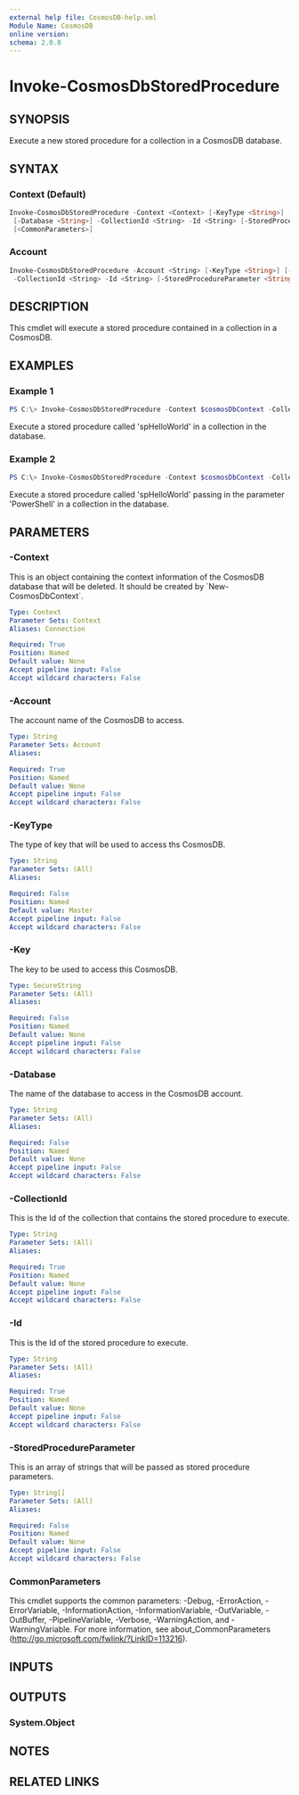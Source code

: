 ```yaml
---
external help file: CosmosDB-help.xml
Module Name: CosmosDB
online version:
schema: 2.0.0
---
```


# Invoke-CosmosDbStoredProcedure

## SYNOPSIS

Execute a new stored procedure for a collection in a CosmosDB database.

## SYNTAX

### Context (Default)

```powershell
Invoke-CosmosDbStoredProcedure -Context <Context> [-KeyType <String>] [-Key <SecureString>]
 [-Database <String>] -CollectionId <String> -Id <String> [-StoredProcedureParameter <String[]>]
 [<CommonParameters>]
```

### Account

```powershell
Invoke-CosmosDbStoredProcedure -Account <String> [-KeyType <String>] [-Key <SecureString>] [-Database <String>]
 -CollectionId <String> -Id <String> [-StoredProcedureParameter <String[]>] [<CommonParameters>]
```

## DESCRIPTION

This cmdlet will execute a stored procedure contained in a collection
in a CosmosDB.

## EXAMPLES

### Example 1

```powershell
PS C:\> Invoke-CosmosDbStoredProcedure -Context $cosmosDbContext -CollectionId 'MyNewCollection' -Id 'spHelloWorld'
```

Execute a stored procedure called 'spHelloWorld' in a collection in the database.

### Example 2

```powershell
PS C:\> Invoke-CosmosDbStoredProcedure -Context $cosmosDbContext -CollectionId 'MyNewCollection' -Id 'spHelloWorld' -StoredProcedureParameters @('PowerShell')
```

Execute a stored procedure called 'spHelloWorld' passing in the parameter 'PowerShell' in a collection in the database.

## PARAMETERS

### -Context

This is an object containing the context information of the CosmosDB database
that will be deleted. It should be created by \`New-CosmosDbContext\`.

```yaml
Type: Context
Parameter Sets: Context
Aliases: Connection

Required: True
Position: Named
Default value: None
Accept pipeline input: False
Accept wildcard characters: False
```

### -Account

The account name of the CosmosDB to access.

```yaml
Type: String
Parameter Sets: Account
Aliases:

Required: True
Position: Named
Default value: None
Accept pipeline input: False
Accept wildcard characters: False
```

### -KeyType

The type of key that will be used to access ths CosmosDB.

```yaml
Type: String
Parameter Sets: (All)
Aliases:

Required: False
Position: Named
Default value: Master
Accept pipeline input: False
Accept wildcard characters: False
```

### -Key

The key to be used to access this CosmosDB.

```yaml
Type: SecureString
Parameter Sets: (All)
Aliases:

Required: False
Position: Named
Default value: None
Accept pipeline input: False
Accept wildcard characters: False
```

### -Database

The name of the database to access in the CosmosDB account.

```yaml
Type: String
Parameter Sets: (All)
Aliases:

Required: False
Position: Named
Default value: None
Accept pipeline input: False
Accept wildcard characters: False
```

### -CollectionId

This is the Id of the collection that contains the stored procedure
to execute.

```yaml
Type: String
Parameter Sets: (All)
Aliases:

Required: True
Position: Named
Default value: None
Accept pipeline input: False
Accept wildcard characters: False
```

### -Id

This is the Id of the stored procedure to execute.

```yaml
Type: String
Parameter Sets: (All)
Aliases:

Required: True
Position: Named
Default value: None
Accept pipeline input: False
Accept wildcard characters: False
```

### -StoredProcedureParameter

This is an array of strings that will be passed as stored
procedure parameters.

```yaml
Type: String[]
Parameter Sets: (All)
Aliases:

Required: False
Position: Named
Default value: None
Accept pipeline input: False
Accept wildcard characters: False
```

### CommonParameters

This cmdlet supports the common parameters: -Debug, -ErrorAction, -ErrorVariable, -InformationAction, -InformationVariable, -OutVariable, -OutBuffer, -PipelineVariable, -Verbose, -WarningAction, and -WarningVariable.
For more information, see about_CommonParameters (http://go.microsoft.com/fwlink/?LinkID=113216).

## INPUTS

## OUTPUTS

### System.Object

## NOTES

## RELATED LINKS
